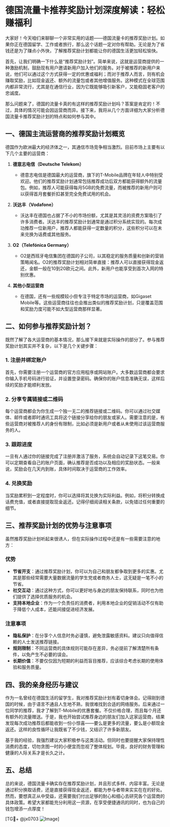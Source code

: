 # 德国流量卡推荐奖励计划深度解读：轻松赚福利

大家好！今天咱们来聊聊一个非常实用的话题——德国流量卡的推荐奖励计划。如果你正在德国留学、工作或者旅行，那么这个话题一定对你有帮助。无论是为了省钱还是为了赚点小外快，了解推荐奖励计划都能让你的德国生活更加轻松愉快。

首先，让我们明确一下什么是“推荐奖励计划”。简单来说，这就是运营商提供的一种激励机制，鼓励现有用户邀请新用户加入他们的服务。对于被推荐的新用户来说，他们可以通过这个方式获得一定的优惠或福利；而对于推荐人而言，则有机会赚取奖励，比如现金返还、额外的流量包或者其他增值服务。这种模式在全球范围内都非常流行，尤其是在通信行业，因为它既能够吸引新客户，又能稳固老客户的忠诚度。

那么问题来了，德国的流量卡真的有这样的推荐奖励计划吗？答案是肯定的！不过，具体的情况可能会因运营商而异。接下来，我将从几个方面详细为大家分析德国流量卡推荐奖励计划的特点和如何参与其中。

## 一、德国主流运营商的推荐奖励计划概览

德国作为欧洲最大的经济体之一，其通信市场竞争相当激烈。目前市场上主要有以下几个主要的运营商：

1. **德意志电信（Deutsche Telekom）**
   - 德意志电信是德国最大的运营商，旗下的T-Mobile品牌在年轻人中特别受欢迎。他们的推荐奖励计划通常包括推荐成功后双方都能获得额外的流量包。例如，推荐人可能获得每月5GB的免费流量，而被推荐的新用户则可以获得首月套餐折扣甚至完全免费试用的机会。
   
2. **沃达丰（Vodafone）**
   - 沃达丰在德国也占据了不小的市场份额，尤其是其灵活的资费方案吸引了许多消费者。沃达丰的推荐奖励计划通常是通过积分系统实现的。每次成功推荐一位新用户，推荐人都能获得一定数量的积分，这些积分可以在未来兑换为话费或其他服务。

3. **O2（Telefónica Germany）**
   - O2是西班牙电信集团在德国的子公司，以其稳定的服务质量和创新的营销策略闻名。O2的推荐奖励计划相对简单直接：推荐人可以直接获得现金返还，金额一般在10到20欧元之间。此外，新用户也能享受到首次入网的特别优惠。

4. **其他小型运营商**
   - 在德国，还有一些规模较小但专注于特定市场的运营商，如Gigaset Mobile等。这些运营商往往也会推出类似的推荐奖励计划，只是覆盖范围和奖励力度可能不如大型运营商那样显著。

## 二、如何参与推荐奖励计划？

既然了解了各大运营商的基本情况，那么接下来就是实际操作的部分了。参与推荐奖励计划其实并不复杂，以下是几个关键步骤：

### 1. 注册并绑定账户
首先，你需要注册一个运营商的官方应用程序或网站账户。大多数运营商都会要求你输入手机号码进行验证，并设置登录密码。确保你的账户信息准确无误，这样后续的奖励才能顺利发放。

### 2. 分享专属链接或二维码
每个运营商都会为你生成一个独一无二的推荐链接或二维码。你可以通过社交媒体、邮件或者即时通讯工具将这个链接分享给你的朋友或家人。需要注意的是，有些运营商对被推荐人的身份有限制，比如必须是新用户或者从未使用过该运营商服务的人。

### 3. 跟踪进度
一旦有人通过你的链接完成了注册并激活了服务，系统会自动记录下这笔交易。你可以定期查看自己的账户页面，确认推荐是否成功以及相应的奖励状态。一般来说，奖励会在几天内到账，具体时间取决于运营商的工作效率。

### 4. 兑换奖励
当奖励累积到一定程度时，你可以选择将其兑换为实际利益。例如，将积分转换成话费充值，或者直接提取现金返还。记得仔细阅读相关条款，以免错过任何重要的细节。

## 三、推荐奖励计划的优势与注意事项

虽然推荐奖励计划听起来很诱人，但在实际操作过程中还是有一些需要注意的地方：

### 优势
- **节省开支**：通过推荐奖励计划，你可以为自己和朋友都争取到更多的实惠。尤其是那些经常需要大量数据流量的学生党或者商务人士，这无疑是一笔不小的节省。
- **社交互动**：通过这种方式，你可以更好地与身边的朋友保持联系，同时也为他们提供了选择优质服务的机会。
- **支持本地企业**：作为一个负责任的消费者，利用本地企业的促销活动不仅有助于降低个人成本，还能间接促进经济发展。

### 注意事项
- **隐私保护**：在分享个人信息时务必谨慎，避免泄露敏感资料。建议只向值得信赖的人士发送推荐链接。
- **规则限制**：不同运营商的具体规则可能存在差异，务必提前了解清楚所有条件，以免产生不必要的误会。
- **长期价值**：不要仅仅因为短期的利益而盲目推荐，应该综合考虑长期的使用体验和服务质量。

## 四、我的亲身经历与建议

作为一名曾经在德国生活的留学生，我对推荐奖励计划有着切身体会。记得刚到德国的时候，由于语言不通且人生地不熟，我很难找到合适的网络服务。后来通过一位同学的推荐，我才了解到T-Mobile的优惠套餐。不仅价格合理，而且每个月还有额外的流量赠送。于是，我也开始尝试推荐身边的朋友们加入这家运营商，结果发现每次成功推荐后都能收到一份小惊喜——要么是更多的流量，要么是小额现金返还。这样的良性循环让我既省了不少钱，又结识了许多新朋友。

基于我的经验，我强烈建议大家积极参与这类活动。但同时也要提醒大家保持理性消费的态度，切勿贪图一时的小便宜而忽视了整体规划。毕竟，良好的财务管理和健康的人际关系才是长久之计。

## 五、总结

总的来说，德国流量卡确实存在推荐奖励计划，并且形式多样、内容丰富。无论是通过积分换取话费，还是直接获得现金返还，都能为参与者带来实实在在的好处。然而，要想真正从中受益，还需要我们付出足够的耐心和细心去研究各个运营商的具体政策。希望大家都能充分利用这一资源，在享受便捷通讯的同时，也为自己的钱包增添一点厚度！

[TG💪+ @jx0703 ![Image](https://github.com/user-attachments/assets/dbca1d08-cadb-493c-b0ec-ad6f7a83f270)]